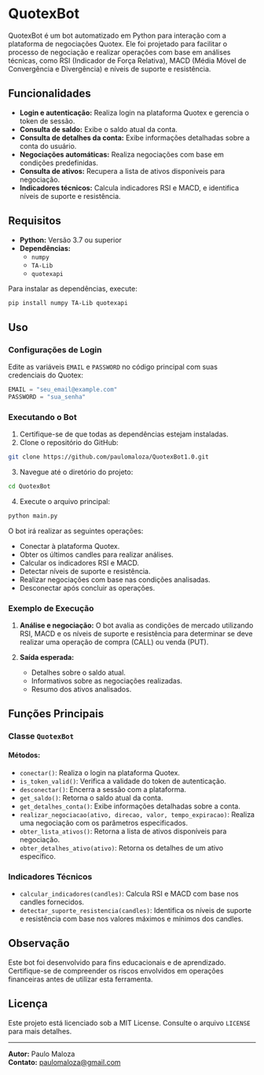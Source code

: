 # QuotexBot

QuotexBot é um bot automatizado em Python para interação com a plataforma de negociações Quotex. Ele foi projetado para facilitar o processo de negociação e realizar operações com base em análises técnicas, como RSI (Indicador de Força Relativa), MACD (Média Móvel de Convergência e Divergência) e níveis de suporte e resistência.

## Funcionalidades

- **Login e autenticação:** Realiza login na plataforma Quotex e gerencia o token de sessão.
- **Consulta de saldo:** Exibe o saldo atual da conta.
- **Consulta de detalhes da conta:** Exibe informações detalhadas sobre a conta do usuário.
- **Negociações automáticas:** Realiza negociações com base em condições predefinidas.
- **Consulta de ativos:** Recupera a lista de ativos disponíveis para negociação.
- **Indicadores técnicos:** Calcula indicadores RSI e MACD, e identifica níveis de suporte e resistência.

## Requisitos

- **Python:** Versão 3.7 ou superior
- **Dependências:**
  - `numpy`
  - `TA-Lib`
  - `quotexapi`

Para instalar as dependências, execute:

```bash
pip install numpy TA-Lib quotexapi
```

## Uso

### Configurações de Login

Edite as variáveis `EMAIL` e `PASSWORD` no código principal com suas credenciais do Quotex:

```python
EMAIL = "seu_email@example.com"
PASSWORD = "sua_senha"
```

### Executando o Bot

1. Certifique-se de que todas as dependências estejam instaladas.
2. Clone o repositório do GitHub:

```bash
git clone https://github.com/paulomaloza/QuotexBot1.0.git
```

3. Navegue até o diretório do projeto:

```bash
cd QuotexBot
```

4. Execute o arquivo principal:

```bash
python main.py
```

O bot irá realizar as seguintes operações:

- Conectar à plataforma Quotex.
- Obter os últimos candles para realizar análises.
- Calcular os indicadores RSI e MACD.
- Detectar níveis de suporte e resistência.
- Realizar negociações com base nas condições analisadas.
- Desconectar após concluir as operações.

### Exemplo de Execução

1. **Análise e negociação:**
   O bot avalia as condições de mercado utilizando RSI, MACD e os níveis de suporte e resistência para determinar se deve realizar uma operação de compra (CALL) ou venda (PUT).

2. **Saída esperada:**

   - Detalhes sobre o saldo atual.
   - Informativos sobre as negociações realizadas.
   - Resumo dos ativos analisados.

## Funções Principais

### Classe `QuotexBot`

#### Métodos:

- `conectar()`: Realiza o login na plataforma Quotex.
- `is_token_valid()`: Verifica a validade do token de autenticação.
- `desconectar()`: Encerra a sessão com a plataforma.
- `get_saldo()`: Retorna o saldo atual da conta.
- `get_detalhes_conta()`: Exibe informações detalhadas sobre a conta.
- `realizar_negociacao(ativo, direcao, valor, tempo_expiracao)`: Realiza uma negociação com os parâmetros especificados.
- `obter_lista_ativos()`: Retorna a lista de ativos disponíveis para negociação.
- `obter_detalhes_ativo(ativo)`: Retorna os detalhes de um ativo específico.

### Indicadores Técnicos

- `calcular_indicadores(candles)`: Calcula RSI e MACD com base nos candles fornecidos.
- `detectar_suporte_resistencia(candles)`: Identifica os níveis de suporte e resistência com base nos valores máximos e mínimos dos candles.

## Observação

Este bot foi desenvolvido para fins educacionais e de aprendizado. Certifique-se de compreender os riscos envolvidos em operações financeiras antes de utilizar esta ferramenta.

## Licença

Este projeto está licenciado sob a MIT License. Consulte o arquivo `LICENSE` para mais detalhes.

---

**Autor:** Paulo Maloza  
**Contato:** paulomaloza@gmail.com

